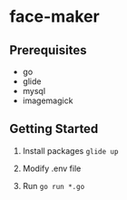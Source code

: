 # face-maker

## Prerequisites
- go
- glide
- mysql
- imagemagick

## Getting Started
1. Install packages `glide up`

2. Modify .env file

3. Run `go run *.go`
